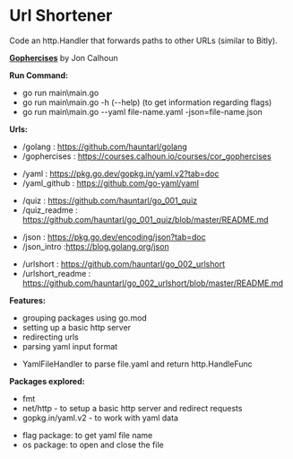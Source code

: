 # Url Shortener

Code an http.Handler that forwards paths to other URLs (similar to Bitly).

**[Gophercises](https://courses.calhoun.io/courses/cor_gophercises)**  by Jon Calhoun

**Run Command:**

- go run main\main.go
- go run main\main.go -h (--help) (to get information regarding flags)
- go run main\main.go --yaml file-name.yaml -json=file-name.json

**Urls:**

- /golang : <https://github.com/hauntarl/golang>
- /gophercises : <https://courses.calhoun.io/courses/cor_gophercises>
* /yaml : <https://pkg.go.dev/gopkg.in/yaml.v2?tab=doc>
* /yaml_github : <https://github.com/go-yaml/yaml>
- /quiz : <https://github.com/hauntarl/go_001_quiz>
- /quiz_readme : <https://github.com/hauntarl/go_001_quiz/blob/master/README.md>
* /json : <https://pkg.go.dev/encoding/json?tab=doc>
* /json_intro :<https://blog.golang.org/json>
- /urlshort : <https://github.com/hauntarl/go_002_urlshort>
- /urlshort_readme : https://github.com/hauntarl/go_002_urlshort/blob/master/README.md

**Features:**

- grouping packages using go.mod
- setting up a basic http server
- redirecting urls
- parsing yaml input format
* YamlFileHandler to parse file.yaml and return http.HandleFunc

**Packages explored:**

- fmt
- net/http - to setup a basic http server and redirect requests
- gopkg.in/yaml.v2 - to work with yaml data
* flag package: to get yaml file name
* os package: to open and close the file
